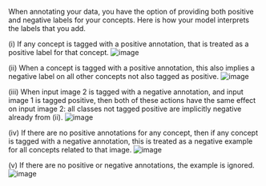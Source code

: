 When annotating your data, you have the option of providing both positive and negative labels for your concepts. Here is how your model interprets the labels that you add. 

(i) If any concept is tagged with a positive annotation, that is treated as a positive label for that concept.
![image](/images/annotation_i.jpg.jpg)

(ii) When a concept is tagged with a positive annotation, this also implies a negative label on all other concepts not also tagged as positive. 
![image](/images/annotation_ii.jpg.jpg)

(iii) When input image 2 is tagged with a negative annotation, and input image 1 is tagged positive, then both of these actions have the same effect on input image 2: all classes not tagged positive are implicitly negative already from (ii).
![image](/images/annotation_iii.jpg.jpg)

(iv) If there are no positive annotations for any concept, then if any concept is tagged with a negative annotation, this is treated as a negative example for all concepts related to that image. 
![image](/images/annotation_iv.jpg.jpg)

(v) If there are no positive or negative annotations, the example is ignored.
![image](/images/annotation_v.jpg.jpg)
